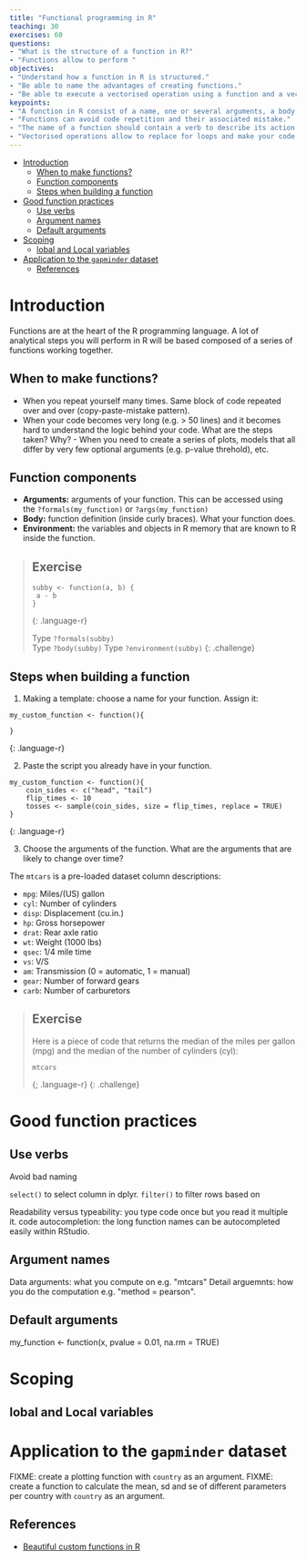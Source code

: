 ```yaml
---
title: "Functional programming in R"
teaching: 30
exercises: 60
questions:
- "What is the structure of a function in R?"
- "Functions allow to perform "
objectives:
- "Understand how a function in R is structured."
- "Be able to name the advantages of creating functions."
- "Be able to execute a vectorised operation using a function and a vector."
keypoints:
- "A function in R consist of a name, one or several arguments, a body and an execution environment."
- "Functions can avoid code repetition and their associated mistake."
- "The name of a function should contain a verb to describe its action."
- "Vectorised operations allow to replace for loops and make your code more readable and maintanable."
---
```


<!-- MarkdownTOC autolink="True" levels="1,2" -->

- [Introduction](#introduction)
	- [When to make functions?](#when-to-make-functions)
	- [Function components](#function-components)
	- [Steps when building a function](#steps-when-building-a-function)
- [Good function practices](#good-function-practices)
	- [Use verbs](#use-verbs)
	- [Argument names](#argument-names)
	- [Default arguments](#default-arguments)
- [Scoping](#scoping)
	- [lobal and Local variables](#lobal-and-local-variables)
- [Application to the `gapminder` dataset](#application-to-the-gapminder-dataset)
	- [References](#references)

<!-- /MarkdownTOC -->

#  Introduction
Functions are at the heart of the R programming language. A lot of analytical steps you will perform in R will be based composed of a series of functions working together.

## When to make functions?
- When you repeat yourself many times. Same block of code repeated over and over (copy-paste-mistake pattern).
- When your code becomes very long (e.g. > 50 lines) and it becomes hard to understand the logic behind your code. What are the steps taken? Why? - When you need to create a series of plots, models that all differ by very few optional arguments (e.g. p-value threhold), etc. 

## Function components    
- __Arguments:__ arguments of your function. This can be accessed using the `?formals(my_function)` or `?args(my_function)`
- __Body:__ function definition (inside curly braces). What your function does. 
- __Environment:__ the variables and objects in R memory that are known to R inside the function.  

> ## Exercise
> ```
> subby <- function(a, b) {
>  a - b
> }
> ```
> {: .language-r}
> 
> Type `?formals(subby)`  
> Type `?body(subby)`
> Type `?environment(subby)`
{: .challenge}

## Steps when building a function

1. Making a template: choose a name for your function. Assign it: 
~~~
my_custom_function <- function(){

}
~~~
{: .language-r}

2. Paste the script you already have in your function. 
~~~
my_custom_function <- function(){
	coin_sides <- c("head", "tail")
	flip_times <- 10
	tosses <- sample(coin_sides, size = flip_times, replace = TRUE)
}
~~~
{: .language-r}

3. Choose the arguments of the function. What are the arguments that are likely to change over time?



The `mtcars` is a pre-loaded dataset column descriptions:
- `mpg`: Miles/(US) gallon
- `cyl`: Number of cylinders
- `disp`: Displacement (cu.in.)
- `hp`: Gross horsepower
- `drat`: Rear axle ratio
- `wt`: Weight (1000 lbs)
- `qsec`: 1/4 mile time
- `vs`: V/S
- `am`: Transmission (0 = automatic, 1 = manual)
- `gear`: Number of forward gears
- `carb`: Number of carburetors


> ## Exercise
> Here is a piece of code that returns the median of the miles per gallon (mpg) and the median of the number of cylinders (cyl):
> ~~~
> mtcars 
> ~~~
> {; .language-r}
{: .challenge}

# Good function practices

## Use verbs

Avoid bad naming

`select()` to select column in dplyr. 
`filter()` to filter rows based on 

Readability versus typeability: 
you type code once but you read it multiple it. 
code autocompletion: the long function names can be autocompleted easily within RStudio.  

## Argument names

Data arguments: what you compute on e.g. "mtcars"
Detail arguemnts: how you do the computation e.g. "method = pearson". 

## Default arguments

my_function <- function(x, pvalue = 0.01, na.rm = TRUE)

# Scoping 

## lobal and Local variables


# Application to the `gapminder` dataset

FIXME: create a plotting function with `country` as an argument. 
FIXME: create a function to calculate the mean, sd and se of different parameters per country with `country` as an argument. 

## References 

- [Beautiful custom functions in R](https://www.pluralsight.com/guides/beauty-custom-functions-r)